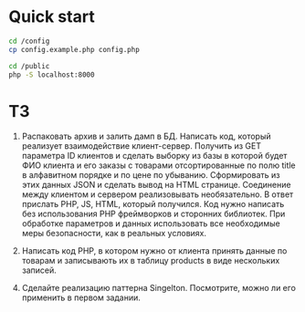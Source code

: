 # Quick start

```sh
cd /config
cp config.example.php config.php
```

```sh
cd /public
php -S localhost:8000
```

# ТЗ
1) Распаковать архив и залить дамп в БД.
Написать код, который реализует взаимодействие клиент-сервер.
Получить из GET параметра ID клиентов и сделать выборку из базы в которой будет ФИО клиента и его заказы с товарами отсортированные по полю title в алфавитном порядке и по цене по убыванию.
Сформировать из этих данных JSON и сделать вывод на HTML странице. Соединение между клиентом и сервером реализовывать необязательно. В ответ прислать PHP, JS, HTML, который получился. Код нужно написать без использования PHP фреймворков и сторонних библиотек. При обработке параметров и данных использовать все необходимые меры безопасности, как в реальных условиях. 

2) Написать код PHP, в котором нужно от клиента принять данные по товарам и записывають их в таблицу products в виде нескольких записей.

4. Сделайте реализацию паттерна Singelton. Посмотрите, можно ли его применить в первом задании.
